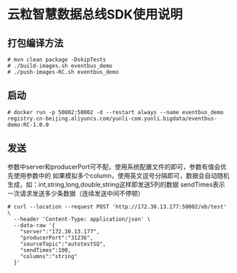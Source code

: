 # 云粒智慧数据总线SDK使用说明

## 打包编译方法
```shell script
# mvn clean package -DskipTests
# ./build-images.sh eventbus_demo
# ./push-images-RC.sh eventbus_demo
```

## 启动
```shell script
# docker run -p 50002:50002 -d --restart always --name eventbus_demo registry.cn-beijing.aliyuncs.com/yunli-com.yunli.bigdata/eventbus-demo:RC-1.0.0
```

## 发送
参数中server和producerPort可不配，使用系统配置文件的即可，参数有值会优先使用参数中的
如果模拟多个column，使用英文逗号分隔即可，数据会自动随机生成，如：int,string,long,double,string这样即发送5列的数据
sendTimes表示一次请求发送多少条数据（连续发送中间不停顿）
```shell script
# curl --location --request POST 'http://172.30.13.177:50002/eb/test' \
  --header 'Content-Type: application/json' \
  --data-raw '{
  	"server":"172.30.13.177",
  	"producerPort":"31236",
  	"sourceTopic":"autotestSQ",
  	"sendTimes":100,
  	"columns":"string"
  }'
```